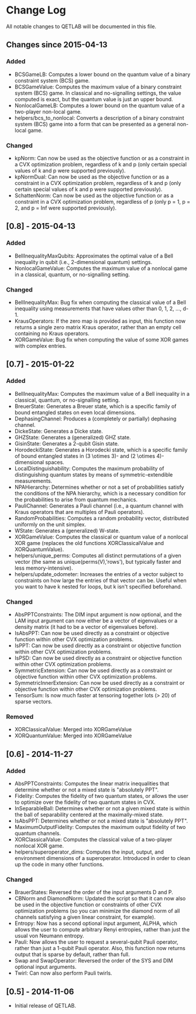 # Change Log
All notable changes to QETLAB will be documented in this file.

## Changes since 2015-04-13
### Added
- BCSGameLB: Computes a lower bound on the quantum value of a binary constraint system (BCS) game.
- BCSGameValue: Computes the maximum value of a binary constraint system (BCS) game. In classical and no-signalling settings, the value computed is exact, but the quantum value is just an upper bound.
- NonlocalGameLB: Computes a lower bound on the quantum value of a two-player non-local game.
- helpers/bcs_to_nonlocal: Converts a description of a binary constraint system (BCS) game into a form that can be presented as a general non-local game.

### Changed
- kpNorm: Can now be used as the objective function or as a constraint in a CVX optimization problem, regardless of k and p (only certain special values of k and p were supported previously).
- kpNormDual: Can now be used as the objective function or as a constraint in a CVX optimization problem, regardless of k and p (only certain special values of k and p were supported previously).
- SchattenNorm: Can now be used as the objective function or as a constraint in a CVX optimization problem, regardless of p (only p = 1, p = 2, and p = Inf were supported previously).

## [0.8] - 2015-04-13
### Added
- BellInequalityMaxQubits: Approximates the optimal value of a Bell inequality in qubit (i.e., 2-dimensional quantum) settings.
- NonlocalGameValue: Computes the maximum value of a nonlocal game in a classical, quantum, or no-signalling setting.

### Changed
- BellInequalityMax: Bug fix when computing the classical value of a Bell inequality using measurements that have values other than 0, 1, 2, ..., d-1.
- KrausOperators: If the zero map is provided as input, this function now returns a single zero matrix Kraus operator, rather than an empty cell containing no Kraus operators.
- XORGameValue: Bug fix when computing the value of some XOR games with complex entries.

## [0.7] - 2015-01-22
### Added
- BellInequalityMax: Computes the maximum value of a Bell inequality in a classical, quantum, or no-signalling setting.
- BreuerState: Generates a Breuer state, which is a specific family of bound entangled states on even local dimensions.
- DephasingChannel: Produces a (completely or partially) dephasing channel.
- DickeState: Generates a Dicke state.
- GHZState: Generates a (generalized) GHZ state.
- GisinState: Generates a 2-qubit Gisin state.
- HorodeckiState: Generates a Horodecki state, which is a specific family of bound entangled states in (3 \otimes 3)- and (2 \otimes 4)-dimensional spaces.
- LocalDistinguishability: Computes the maximum probability of distinguishing quantum states by means of symmetric-extendible measurements.
- NPAHierarchy: Determines whether or not a set of probabilities satisfy the conditions of the NPA hierarchy, which is a necessary condition for the probabilities to arise from quantum mechanics.
- PauliChannel: Generates a Pauli channel (i.e., a quantum channel with Kraus operators that are multiples of Pauli operators).
- RandomProbabilities: Computes a random probability vector, distributed uniformly on the unit simplex.
- WState: Generates a (generalized) W-state.
- XORGameValue: Computes the classical or quantum value of a nonlocal XOR game (replaces the old functions XORClassicalValue and XORQuantumValue).
- helpers/unique_perms: Computes all distinct permutations of a given vector (the same as unique(perms(V),'rows'), but typically faster and less memory-intensive).
- helpers/update_odometer: Increases the entries of a vector subject to constraints on how large the entries of that vector can be. Useful when you want to have k nested for loops, but k isn't specified beforehand.

### Changed
- AbsPPTConstraints: The DIM input argument is now optional, and the LAM input argument can now either be a vector of eigenvalues or a density matrix (it had to be a vector of eigenvalues before).
- IsAbsPPT: Can now be used directly as a constraint or objective function within other CVX optimization problems.
- IsPPT: Can now be used directly as a constraint or objective function within other CVX optimization problems.
- IsPSD: Can now be used directly as a constraint or objective function within other CVX optimization problems.
- SymmetricExtension: Can now be used directly as a constraint or objective function within other CVX optimization problems.
- SymmetricInnerExtension: Can now be used directly as a constraint or objective function within other CVX optimization problems.
- TensorSum: Is now much faster at tensoring together lots (> 20) of sparse vectors.

### Removed
- XORClassicalValue: Merged into XORGameValue
- XORQuantumValue: Merged into XORGameValue

## [0.6] - 2014-11-27
### Added
- AbsPPTConstraints: Computes the linear matrix inequalities that determine whether or not a mixed state is "absolutely PPT".
- Fidelity: Computes the fidelity of two quantum states, or allows the user to optimize over the fidelity of two quantum states in CVX.
- InSeparableBall: Determines whether or not a given mixed state is within the ball of separability centered at the maximally-mixed state.
- IsAbsPPT: Determines whether or not a mixed state is "absolutely PPT".
- MaximumOutputFidelity: Computes the maximum output fidelity of two quantum channels.
- XORClassicalValue: Computes the classical value of a two-player nonlocal XOR game.
- helpers/superoperator_dims: Computes the input, output, and environment dimensions of a superoperator. Introduced in order to clean up the code in many other functions.

### Changed
- BrauerStates: Reversed the order of the input arguments D and P.
- CBNorm and DiamondNorm: Updated the script so that it can now also be used in the objective function or constraints of other CVX optimization problems (so you can minimize the diamond norm of all channels satisfying a given linear constraint, for example).
- Entropy: Now has a second optional input argument, ALPHA, which allows the user to compute arbitrary Renyi entropies, rather than just the usual von Neumann entropy.
- Pauli: Now allows the user to request a several-qubit Pauli operator, rather than just a 1-qubit Pauli operator. Also, this function now returns output that is sparse by default, rather than full.
- Swap and SwapOperator: Reversed the order of the SYS and DIM optional input arguments.
- Twirl: Can now also perform Pauli twirls.

## [0.5] - 2014-11-06
- Initial release of QETLAB.